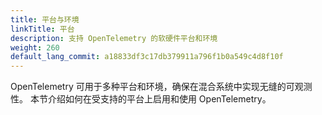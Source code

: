 ```yaml
---
title: 平台与环境
linkTitle: 平台
description: 支持 OpenTelemetry 的软硬件平台和环境
weight: 260
default_lang_commit: a18833df3c17db379911a796f1b0a549c4d8f10f
---
```


OpenTelemetry 可用于多种平台和环境，确保在混合系统中实现无缝的可观测性。
本节介绍如何在受支持的平台上启用和使用 OpenTelemetry。
